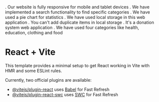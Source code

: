 . Our website is fully responsive for mobile and tablet devices
. We have implemented a search functionality to find specific categories
. We have used a pie chart for statistics
. We have used local storage in this web application
. You can't add duplicate items in local storage
. It's a donation system web application
. We have used four categories like health, education, clothing and food











# React + Vite

This template provides a minimal setup to get React working in Vite with HMR and some ESLint rules.

Currently, two official plugins are available:

- [@vitejs/plugin-react](https://github.com/vitejs/vite-plugin-react/blob/main/packages/plugin-react/README.md) uses [Babel](https://babeljs.io/) for Fast Refresh
- [@vitejs/plugin-react-swc](https://github.com/vitejs/vite-plugin-react-swc) uses [SWC](https://swc.rs/) for Fast Refresh
